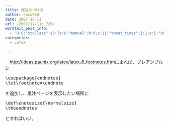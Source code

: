 ```yaml
---
title: 尾注をつける
author: kazu634
date: 2007-12-11
url: /2007/12/11/_726/
wordtwit_post_info:
  - 'O:8:"stdClass":13:{s:6:"manual";b:0;s:11:"tweet_times";i:1;s:5:"delay";i:0;s:7:"enabled";i:1;s:10:"separation";s:2:"60";s:7:"version";s:3:"3.7";s:14:"tweet_template";b:0;s:6:"status";i:2;s:6:"result";a:0:{}s:13:"tweet_counter";i:2;s:13:"tweet_log_ids";a:1:{i:0;i:3437;}s:9:"hash_tags";a:0:{}s:8:"accounts";a:1:{i:0;s:7:"kazu634";}}'
categories:
  - LaTeX

---
```

<div class="section">
<p>
    　<a href="http://ideas.paunix.org/latex/latex_6_footnotes.htm" onclick="__gaTracker('send', 'event', 'outbound-article', 'http://ideas.paunix.org/latex/latex_6_footnotes.htm', 'http://ideas.paunix.org/latex/latex_6_footnotes.htm');" target="_blank">http://ideas.paunix.org/latex/latex_6_footnotes.htm</a>によれば、プレアンブルに
</p>
  
<pre class="syntax-highlight">
<span class="synStatement">\usepackage</span><span class="synSpecial">{endnotes}</span>
<span class="synStatement">\let\footnote</span>=<span class="synStatement">\endnote</span>
</pre>
  
<p>
    を追加し、尾注ページを表示したい場所に
</p>
  
<pre class="syntax-highlight">
<span class="synStatement">\def\enotesize</span><span class="synSpecial">{</span><span class="synType">\normalsize</span><span class="synSpecial">}</span>
<span class="synStatement">\theendnotes</span>
</pre>
  
<p>
    とすればいい。
</p>
</div>
